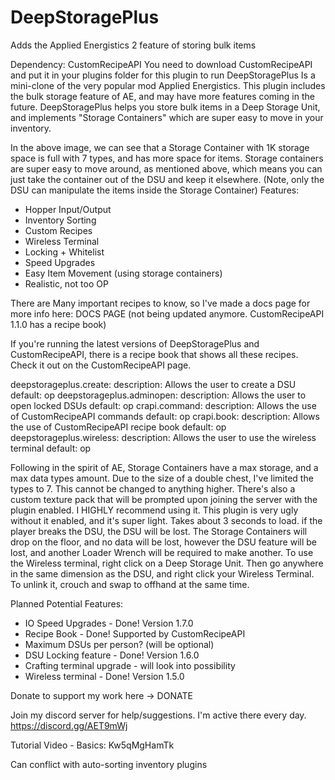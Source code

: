# DeepStoragePlus
Adds the Applied Energistics 2 feature of storing bulk items

Dependency: CustomRecipeAPI
You need to download CustomRecipeAPI and put it in your plugins folder for this plugin to run
DeepStoragePlus Is a mini-clone of the very popular mod Applied Energistics. This plugin includes the bulk storage feature of AE, and may have more features coming in the future.
DeepStoragePlus helps you store bulk items in a Deep Storage Unit, and implements "Storage Containers" which are super easy to move in your inventory.

In the above image, we can see that a Storage Container with 1K storage space is full with 7 types, and has more space for items. Storage containers are super easy to move around, as mentioned above, which means you can just take the container out of the DSU and keep it elsewhere. (Note, only the DSU can manipulate the items inside the Storage Container)
Features:
- Hopper Input/Output
- Inventory Sorting
- Custom Recipes
- Wireless Terminal
- Locking + Whitelist
- Speed Upgrades
- Easy Item Movement (using storage containers)
- Realistic, not too OP


There are Many important recipes to know, so I've made a docs page for more info here: DOCS PAGE (not being updated anymore. CustomRecipeAPI 1.1.0 has a recipe book)

If you're running the latest versions of DeepStoragePlus and CustomRecipeAPI, there is a recipe book that shows all these recipes. Check it out on the CustomRecipeAPI page.


deepstorageplus.create:
  description: Allows the user to create a DSU
  default: op
deepstorageplus.adminopen:
  description: Allows the user to open locked DSUs
  default: op
crapi.command:
  description: Allows the use of CustomRecipeAPI commands
  default: op
crapi.book:
  description: Allows the use of CustomRecipeAPI recipe book
  default: op
deepstorageplus.wireless:
  description: Allows the user to use the wireless terminal
  default: op



Following in the spirit of AE, Storage Containers have a max storage, and a max data types amount. Due to the size of a double chest, I've limited the types to 7. This cannot be changed to anything higher.
There's also a custom texture pack that will be prompted upon joining the server with the plugin enabled. I HIGHLY recommend using it. This plugin is very ugly without it enabled, and it's super light. Takes about 3 seconds to load.
if the player breaks the DSU, the DSU will be lost. The Storage Containers will drop on the floor, and no data will be lost, however the DSU feature will be lost, and another Loader Wrench will be required to make another.
To use the Wireless terminal, right click on a Deep Storage Unit. Then go anywhere in the same dimension as the DSU, and right click your Wireless Terminal. To unlink it, crouch and swap to offhand at the same time.


Planned Potential Features:
- IO Speed Upgrades - Done! Version 1.7.0
- Recipe Book - Done! Supported by CustomRecipeAPI
- Maximum DSUs per person? (will be optional)
- DSU Locking feature - Done! Version 1.6.0
- Crafting terminal upgrade - will look into possibility
- Wireless terminal - Done! Version 1.5.0

Donate to support my work here -> DONATE

Join my discord server for help/suggestions. I'm active there every day.
https://discord.gg/AET9mWj

Tutorial Video - Basics:
Kw5qMgHamTk

Can conflict with auto-sorting inventory plugins
